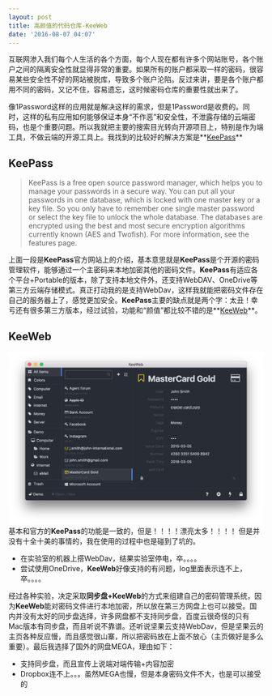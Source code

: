 ```yaml
---
layout: post
title: 高颜值的代码仓库-KeeWeb
date: '2016-08-07 04:07'
---
```


互联网渗入我们每个人生活的各个方面，每个人现在都有许多个网站账号，各个账户之间的隔离安全性就显得非常的重要。如果所有的账户都采取一样的密码，很容易某些安全性不好的网站被脱库，导致多个账户沦陷。反过来讲，要是各个账户都用不同的密码，又记不住，容易遗忘，这时候密码仓库的重要性就出来了。

像1Password这样的应用就是解决这样的需求，但是1Password是收费的。同时，这样的私有应用如何能够保证本身“不作恶”和安全性，不泄露存储的云端密码，也是个重要问题。所以我就把主要的搜索目光转向开源项目上，特别是作为端工具，不做云端的开源工具上。我找到的比较好的解决方案是**[KeePass](http://keepass.info/)**

## KeePass
>KeePass is a free open source password manager, which helps you to manage your passwords in a secure way. You can put all your passwords in one database, which is locked with one master key or a key file. So you only have to remember one single master password or select the key file to unlock the whole database. The databases are encrypted using the best and most secure encryption algorithms currently known (AES and Twofish). For more information, see the features page.

上面一段是**KeePass**官方网站上的介绍，基本意思就是**KeePass**是个开源的密码管理软件，能够通过一个主密码来本地加密其他的密码文件。**KeePass**有适应各个平台+Portable的版本，除了支持本地文件外，还支持WebDAV、OneDrive等第三方云端存储模式。真正打动我的是支持WebDav，这样我就能把密码文件存在自己的服务器上了，感觉更加安全。**KeePass**主要的缺点就是两个字：太丑！幸亏还有很多第三方版本，经过试验，功能和“颜值”都比较不错的是**[KeeWeb](https://keeweb.info/)**。

## KeeWeb
![KeeWebPic](assets/img/scr1.png)
基本和官方的**KeePass**的功能是一致的，但是！！！！漂亮太多！！！！
但是并没有十全十美的事情的，我在使用的过程中也是碰到了坑的。
- 在实验室的机器上搭WebDav，结果实验室停电，卒。。。。
- 尝试使用OneDrive，**KeeWeb**好像支持的有问题，log里面表示连不上，卒。。。。

经过各种实验，决定采取**同步盘+KeeWeb**的方式来组建自己的密码管理系统，因为**KeeWeb**能对密码文件进行本地加密，所以放在第三方网盘上也可以接受。国内并没有太好的同步盘选择，许多网盘都不支持同步盘，百度云很奇怪的只有Mac版本有同步盘，而且听说不靠谱。还听说坚果云支持WebDav，但是坚果云的主页各种反应慢，而且感觉很山寨，所以把密码放在上面不放心（主页做好是多么重要）。最后我选择了国外的网盘MEGA，理由如下：
- 支持同步盘，而且宣传上说端对端传输+内容加密
- Dropbox连不上。。。虽然MEGA也慢，但是本身密码文件不大，也是可以接受的
